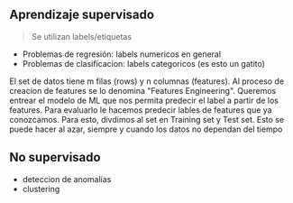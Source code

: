 ## Aprendizaje supervisado 
> Se utilizan labels/etiquetas

- Problemas de regresión: labels numericos en general
- Problemas de clasificacion: labels categoricos (es esto un gatito)

El set de datos tiene m filas (rows)  y n columnas (features). Al proceso de creacion de features se lo denomina "Features Engineering". Queremos entrear el modelo de ML que nos permita predecir el label a partir de los features.
Para evaluarlo le hacemos predecir lables de features que ya conozcamos. Para esto, divdimos al set en Training set y Test set. Esto se puede hacer al azar, siempre y cuando los datos no dependan del tiempo

## No supervisado
- deteccion de anomalías
- clustering